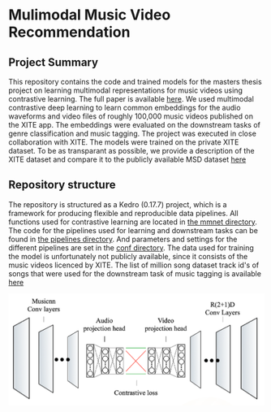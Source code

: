 # Mulimodal Music Video Recommendation

## Project Summary
This repository contains the code and trained models for the masters thesis project on learning multimodal representations for music videos using contrastive learning. The full paper is available [here](https://github.com/KarelVeldkamp/Multimodal-Musicvideo-Representation/blob/master/data/08_reporting/Multimodal%20Music%20Video%20Representation.pdf). We used multimodal contrastive deep learning to learn common embeddings for the audio waveforms and video files of roughly 100,000 music videos published on the XITE app. The embeddings were evaluated on the downstream tasks of genre classification and music tagging. The project was executed in close collaboration with XITE. The models were trained on the private XITE dataset. To be as transparant as possible, we provide a description of the XITE dataset and compare it to the publicly available MSD dataset [here](https://github.com/KarelVeldkamp/Multimodal-Musicvideo-Representation/blob/master/data/08_reporting/Data%20Exploration%20Appendix.pdf)

## Repository structure
The repository is structured as a Kedro (0.17.7) project, which is a framework for producing flexible and reproducible data pipelines. All functions used for contrastive learning are located in [the mmnet directory](https://github.com/KarelVeldkamp/Multimodal-Musicvideo-Representation/tree/master/src/thesis_project/mmnet). The code for the pipelines used for learning and downstream tasks can be found in [the pipelines directory](https://github.com/KarelVeldkamp/Multimodal-Musicvideo-Representation/tree/master/src/thesis_project/pipelines). And parameters and settings for the different pipelines are set in the [conf directory](https://github.com/KarelVeldkamp/Multimodal-Musicvideo-Representation/tree/master/conf). The data used for training the model is unfortunately not publicly available, since it consists of the music videos licenced by XITE. The list of million song dataset track id's of songs that were used for the downstream task of music tagging is available [here](https://github.com/KarelVeldkamp/Multimodal-Musicvideo-Representation/tree/master/data/08_reporting/msdids.txt)

![Model architecture](data/08_reporting/architecture.png)
